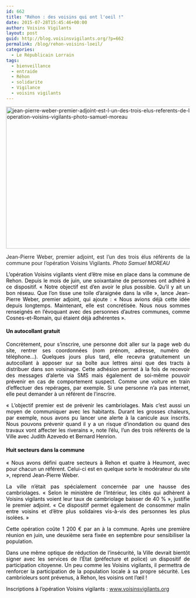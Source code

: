 ```yaml
---
id: 662
title: "Réhon : des voisins qui ont l'oeil !"
date: 2015-07-28T15:45:46+00:00
author: Voisins Vigilants
layout: post
guid: http://blog.voisinsvigilants.org/?p=662
permalink: /blog/rehon-voisins-loeil/
categories:
  - Le Républicain Lorrain
tags:
  - bienveillance
  - entraide
  - Réhon
  - solidarite
  - Vigilance
  - voisins vigilants
---
```

[<img class="aligncenter  wp-image-663" src="http://blog.voisinsvigilants.org/wp-content/uploads/2015/07/jean-pierre-weber-premier-adjoint-est-l-un-des-trois-elus-referents-de-la-commune-pour-l-operation-voisins-vigilants-photo-samuel-moreau.jpg" alt="jean-pierre-weber-premier-adjoint-est-l-un-des-trois-elus-referents-de-la-commune-pour-l-operation-voisins-vigilants-photo-samuel-moreau" width="649" height="388" />](http://blog.voisinsvigilants.org/wp-content/uploads/2015/07/jean-pierre-weber-premier-adjoint-est-l-un-des-trois-elus-referents-de-la-commune-pour-l-operation-voisins-vigilants-photo-samuel-moreau.jpg)

<p style="text-align: justify;">
  Jean-Pierre Weber, premier adjoint, est l&rsquo;un des trois élus référents de la commune pour l&rsquo;opération Voisins Vigilants. <em>Photo Samuel MOREAU</em>
</p>

<p style="color: #000000; text-align: justify;">
  L’opération Voisins vigilants vient d’être mise en place dans la commune de Rehon. Depuis le mois de juin, une soixantaine de personnes ont adhéré à ce dispositif. « Notre objectif est d’en avoir le plus possible. Qu’il y ait un bon réseau. Que l’on tisse une toile d’araignée dans la ville », lance Jean-Pierre Weber, premier adjoint, qui ajoute : « Nous avions déjà cette idée depuis longtemps. Maintenant, elle est concrétisée. Nous nous sommes renseignés en l’évoquant avec des personnes d’autres communes, comme Cosnes-et-Romain, qui étaient déjà adhérentes ».
</p>

<h4 style="color: #000000; text-align: justify;">
  Un autocollant gratuit
</h4>

<p style="color: #000000; text-align: justify;">
  Concrètement, pour s’inscrire, une personne doit aller sur la page web du site, rentrer ses coordonnées (nom prénom, adresse, numéro de téléphone…). Quelques jours plus tard, elle recevra gratuitement un autocollant à apposer sur sa boîte aux lettres ainsi que des tracts à distribuer dans son voisinage. Cette adhésion permet à la fois de recevoir des messages d’alerte via SMS mais également de soi-même pouvoir prévenir en cas de comportement suspect. Comme une voiture en train d’effectuer des repérages, par exemple. Si une personne n’a pas internet, elle peut demander à un référent de l’inscrire.
</p>

<p style="color: #000000; text-align: justify;">
  « L’objectif premier est de prévenir les cambriolages. Mais c’est aussi un moyen de communiquer avec les habitants. Durant les grosses chaleurs, par exemple, nous avons pu lancer une alerte à la canicule aux inscrits. Nous pouvons prévenir quand il y a un risque d’inondation ou quand des travaux vont affecter les riverains », note l’élu, l’un des trois référents de la Ville avec Judith Azevedo et Bernard Henrion.
</p>

<h4 style="color: #000000; text-align: justify;">
  Huit secteurs dans la commune
</h4>

<p style="color: #000000; text-align: justify;">
  « Nous avons défini quatre secteurs à Rehon et quatre à Heumont, avec pour chacun un référent. Celui-ci est en quelque sorte le modérateur du site », reprend Jean-Pierre Weber.
</p>

<p style="color: #000000; text-align: justify;">
  La ville n’était pas spécialement concernée par une hausse des cambriolages. « Selon le ministère de l’Intérieur, les cités qui adhèrent à Voisins vigilants voient leur taux de cambriolage baisser de 40 % », justifie le premier adjoint. « Ce dispositif permet également de consommer malin entre voisins et d’être plus solidaires vis-à-vis des personnes les plus isolées. »
</p>

<p style="color: #000000; text-align: justify;">
  Cette opération coûte 1 200 € par an à la commune. Après une première réunion en juin, une deuxième sera fixée en septembre pour sensibiliser la population.
</p>

<p style="color: #000000; text-align: justify;">
  Dans une même optique de réduction de l’insécurité, la Ville devrait bientôt signer avec les services de l’État (préfecture et police) un dispositif de participation citoyenne. Un peu comme les Voisins vigilants, il permettra de renforcer la participation de la population locale à sa propre sécurité. Les cambrioleurs sont prévenus, à Rehon, les voisins ont l’œil !
</p>

<p class="note" style="color: #000000; text-align: justify;">
  Inscriptions à l’opération Voisins vigilants : <a title="http://www.voisinsvigilants.org" href="http://www.voisinsvigilants.org">www.voisinsvigilants.org</a>
</p>
